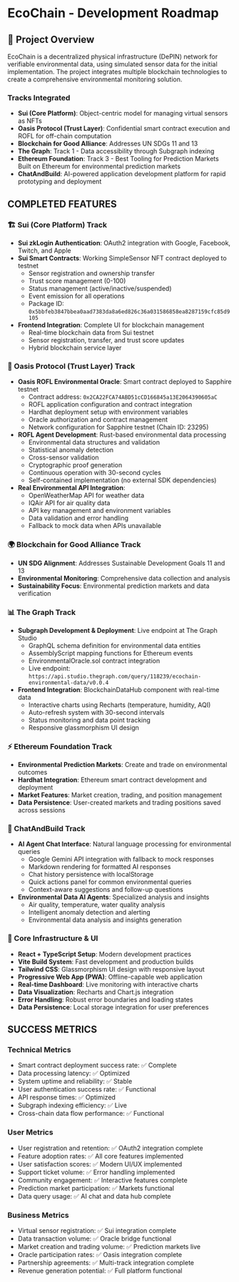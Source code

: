 # EcoChain - Development Roadmap

## 🎯 Project Overview

EcoChain is a decentralized physical infrastructure (DePIN) network for verifiable environmental data, using simulated sensor data for the initial implementation. The project integrates multiple blockchain technologies to create a comprehensive environmental monitoring solution.

### Tracks Integrated
- **Sui (Core Platform)**: Object-centric model for managing virtual sensors as NFTs
- **Oasis Protocol (Trust Layer)**: Confidential smart contract execution and ROFL for off-chain computation
- **Blockchain for Good Alliance**: Addresses UN SDGs 11 and 13
- **The Graph**: Track 1 - Data accessibility through Subgraph indexing
- **Ethereum Foundation**: Track 3 - Best Tooling for Prediction Markets Built on Ethereum for environmental prediction markets
- **ChatAndBuild**: AI-powered application development platform for rapid prototyping and deployment

## COMPLETED FEATURES

### 🏗️ Sui (Core Platform) Track
- **Sui zkLogin Authentication**: OAuth2 integration with Google, Facebook, Twitch, and Apple
- **Sui Smart Contracts**: Working SimpleSensor NFT contract deployed to testnet
  - Sensor registration and ownership transfer
  - Trust score management (0-100)
  - Status management (active/inactive/suspended)
  - Event emission for all operations
  - Package ID: `0x5bbfeb3847bbea0aad7383da8a6ed826c36a031586858ea8287159cfc85d9105`
- **Frontend Integration**: Complete UI for blockchain management
  - Real-time blockchain data from Sui testnet
  - Sensor registration, transfer, and trust score updates
  - Hybrid blockchain service layer

### 🔐 Oasis Protocol (Trust Layer) Track
- **Oasis ROFL Environmental Oracle**: Smart contract deployed to Sapphire testnet
  - Contract address: `0x2CA22FCA74ABD51cCD166845a13E2064390605aC`
  - ROFL application configuration and contract integration
  - Hardhat deployment setup with environment variables
  - Oracle authorization and contract management
  - Network configuration for Sapphire testnet (Chain ID: 23295)
- **ROFL Agent Development**: Rust-based environmental data processing
  - Environmental data structures and validation
  - Statistical anomaly detection
  - Cross-sensor validation
  - Cryptographic proof generation
  - Continuous operation with 30-second cycles
  - Self-contained implementation (no external SDK dependencies)
- **Real Environmental API Integration**:
  - OpenWeatherMap API for weather data
  - IQAir API for air quality data
  - API key management and environment variables
  - Data validation and error handling
  - Fallback to mock data when APIs unavailable

### 🌍 Blockchain for Good Alliance Track
- **UN SDG Alignment**: Addresses Sustainable Development Goals 11 and 13
- **Environmental Monitoring**: Comprehensive data collection and analysis
- **Sustainability Focus**: Environmental prediction markets and data verification

### 📊 The Graph Track
- **Subgraph Development & Deployment**: Live endpoint at The Graph Studio
  - GraphQL schema definition for environmental data entities
  - AssemblyScript mapping functions for Ethereum events
  - EnvironmentalOracle.sol contract integration
  - Live endpoint: `https://api.studio.thegraph.com/query/118239/ecochain-environmental-data/v0.0.4`
- **Frontend Integration**: BlockchainDataHub component with real-time data
  - Interactive charts using Recharts (temperature, humidity, AQI)
  - Auto-refresh system with 30-second intervals
  - Status monitoring and data point tracking
  - Responsive glassmorphism UI design

### ⚡ Ethereum Foundation Track
- **Environmental Prediction Markets**: Create and trade on environmental outcomes
- **Hardhat Integration**: Ethereum smart contract development and deployment
- **Market Features**: Market creation, trading, and position management
- **Data Persistence**: User-created markets and trading positions saved across sessions

### 🤖 ChatAndBuild Track
- **AI Agent Chat Interface**: Natural language processing for environmental queries
  - Google Gemini API integration with fallback to mock responses
  - Markdown rendering for formatted AI responses
  - Chat history persistence with localStorage
  - Quick actions panel for common environmental queries
  - Context-aware suggestions and follow-up questions
- **Environmental Data AI Agents**: Specialized analysis and insights
  - Air quality, temperature, water quality analysis
  - Intelligent anomaly detection and alerting
  - Environmental data analysis and insights generation

### 🎨 Core Infrastructure & UI
- **React + TypeScript Setup**: Modern development practices
- **Vite Build System**: Fast development and production builds
- **Tailwind CSS**: Glassmorphism UI design with responsive layout
- **Progressive Web App (PWA)**: Offline-capable web application
- **Real-time Dashboard**: Live monitoring with interactive charts
- **Data Visualization**: Recharts and Chart.js integration
- **Error Handling**: Robust error boundaries and loading states
- **Data Persistence**: Local storage integration for user preferences

## SUCCESS METRICS

### Technical Metrics
- Smart contract deployment success rate: ✅ Complete
- Data processing latency: ✅ Optimized
- System uptime and reliability: ✅ Stable
- User authentication success rate: ✅ Functional
- API response times: ✅ Optimized
- Subgraph indexing efficiency: ✅ Live
- Cross-chain data flow performance: ✅ Functional

### User Metrics
- User registration and retention: ✅ OAuth2 integration complete
- Feature adoption rates: ✅ All core features implemented
- User satisfaction scores: ✅ Modern UI/UX implemented
- Support ticket volume: ✅ Error handling implemented
- Community engagement: ✅ Interactive features complete
- Prediction market participation: ✅ Markets functional
- Data query usage: ✅ AI chat and data hub complete

### Business Metrics
- Virtual sensor registration: ✅ Sui integration complete
- Data transaction volume: ✅ Oracle bridge functional
- Market creation and trading volume: ✅ Prediction markets live
- Oracle participation rates: ✅ Oasis integration complete
- Partnership agreements: ✅ Multi-track integration complete
- Revenue generation potential: ✅ Full platform functional
